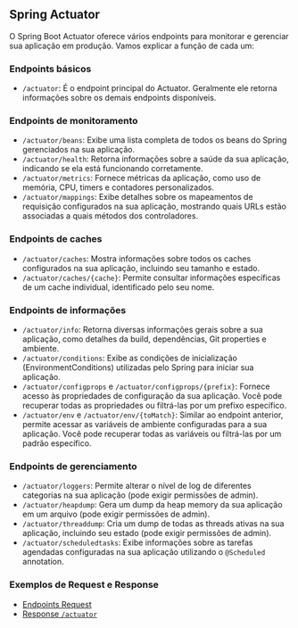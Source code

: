 ## Spring Actuator

O Spring Boot Actuator oferece vários endpoints para monitorar e gerenciar sua aplicação em produção. Vamos explicar a
função de cada um:

### Endpoints básicos

* `/actuator`: É o endpoint principal do Actuator. Geralmente ele retorna informações sobre os demais endpoints
  disponíveis.

### Endpoints de monitoramento

* `/actuator/beans`: Exibe uma lista completa de todos os beans do Spring gerenciados na sua aplicação.
* `/actuator/health`: Retorna informações sobre a saúde da sua aplicação, indicando se ela está funcionando
  corretamente.
* `/actuator/metrics`: Fornece métricas da aplicação, como uso de memória, CPU, timers e contadores personalizados.
* `/actuator/mappings`: Exibe detalhes sobre os mapeamentos de requisição configurados na sua aplicação, mostrando quais
  URLs estão associadas a quais métodos dos controladores.

### Endpoints de caches

* `/actuator/caches`: Mostra informações sobre todos os caches configurados na sua aplicação, incluindo seu tamanho e
  estado.
* `/actuator/caches/{cache}`: Permite consultar informações específicas de um cache individual, identificado pelo seu
  nome.

### Endpoints de informações

* `/actuator/info`: Retorna diversas informações gerais sobre a sua aplicação, como detalhes da build, dependências, Git
  properties e ambiente.
* `/actuator/conditions`: Exibe as condições de inicialização (EnvironmentConditions) utilizadas pelo Spring para
  iniciar sua aplicação.
* `/actuator/configprops` e `/actuator/configprops/{prefix}`: Fornece acesso às propriedades de configuração da sua
  aplicação. Você pode recuperar todas as propriedades ou filtrá-las por um prefixo específico.
* `/actuator/env` e `/actuator/env/{toMatch}`: Similar ao endpoint anterior, permite acessar as variáveis de ambiente
  configuradas para a sua aplicação. Você pode recuperar todas as variáveis ou filtrá-las por um padrão específico.

### Endpoints de gerenciamento

* `/actuator/loggers`: Permite alterar o nível de log de diferentes categorias na sua aplicação (pode exigir permissões
  de admin).
* `/actuator/heapdump`: Gera um dump da heap memory da sua aplicação em um arquivo (pode exigir permissões de admin).
* `/actuator/threaddump`: Cria um dump de todas as threads ativas na sua aplicação, incluindo seu estado (pode exigir
  permissões de admin).
* `/actuator/scheduledtasks`: Exibe informações sobre as tarefas agendadas configuradas na sua aplicação utilizando
  o `@Scheduled` annotation.

### Exemplos de Request e Response

* [Endpoints Request](./../../src/main/resources/static/request/actuator.http)
* [Response `/actuator`](./../../src/main/resources/static/response/actuator_response.json)